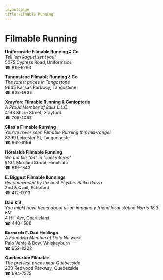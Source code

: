 ```yaml
---
layout:page
title:Filmable Running
---
```

# Filmable Running

**Uniformside Filmable Running & Co**  
_Tell 'em Raguel sent you!_  
5075 Cypress Road, Uniformside  
☎ 819-6293



**Tangostone Filmable Running & Co**  
_The rarest prices in Tangostone_  
9645 Kansas Parkway, Tangostone  
☎ 698-5635



**Xrayford Filmable Running & Goniopteris**  
_A Proud Member of Balls L.L.C._  
4193 Shore Street, Xrayford  
☎ 769-3082



**Silas's Filmable Running**  
_You've never seen Filmable Running this mid-range!_  
8299 Leicester St, Tangochester  
☎ 862-0196



**Hotelside Filmable Running**  
_We put the "on" in "coelenteron"_  
5194 Malulani Street, Hotelside  
☎ 819-1343



**E. Biggest Filmable Runnings**  
_Recommended by the best Psychic Reiko Garza_  
2nd & Quail, Echoford  
☎ 412-0913



**Dad & B**  
_You might have heard about us on imaginary friend local station Norris 18.3 FM_  
4 Hill Ave, Charlieland  
☎ 440-1586



**Bernardo F. Dad Holdings**  
_A Founding Member of Data Network_  
Palo Verde & Bow, Whiskeyburn  
☎ 952-8322



**Quebecside Filmable**  
_The prettiest prices near Quebecside_  
230 Redwood Parkway, Quebecside  
☎ 694-7575



